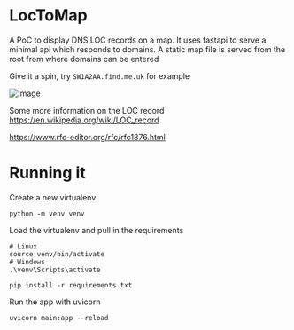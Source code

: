 ﻿# LocToMap

A PoC to display DNS LOC records on a map. It uses fastapi to serve a minimal api which responds to domains. A static map file is served from the root from where domains can be entered

Give it a spin, try ```SW1A2AA.find.me.uk``` for example

![image](https://github.com/semyonsh/LocToMap/assets/3471635/d7b2a86e-2460-4ed6-b614-9be030ac4122)


Some more information on the LOC record
https://en.wikipedia.org/wiki/LOC_record

https://www.rfc-editor.org/rfc/rfc1876.html




# Running it

Create a new virtualenv

```shell
python -m venv venv
```

Load the virtualenv and pull in the requirements

```shell
# Linux
source venv/bin/activate
# Windows
.\venv\Scripts\activate

pip install -r requirements.txt
```

Run the app with uvicorn

```shell
uvicorn main:app --reload
```
